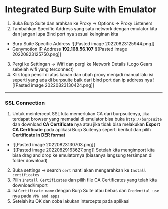 # Integrated Burp Suite with Emulator

1. Buka Burp Suite dan arahkan ke Proxy -> Options -> Proxy Listeners
2. Tambahkan Specific Address yang satu network dengan emulator kita dan jangan lupa Bind port nya sesuai keinginan kita 
- Burp Suite Specific Address
![[Pasted image 20220823125944.png]]
- Genymotion IP Address **192.168.56.107**
![[Pasted image 20220823125750.png]]
3. Pergi ke Settingan -> Wifi dan pergi ke Network Details (Logo Gears sebelah wifi yang terconnect)
4. Klik logo pensil di atas kanan dan ubah proxy menjadi manual lalu isi seperti yang ada di burpsuite baik dari bind port dan ip address nya
![[Pasted image 20220823130424.png]]

--- 
### SSL Connection
1. Untuk meintercept SSL kita memerlukan CA dari burpsuitenya, jika terdapat browser yang memadai di emulator bisa buka `http://burpsuite` dan download **CA Certificate** nya atau jika tidak bisa melakukan **Export CA Certificate** pada aplikasi Burp Suitenya seperti berikut dan pilih **Certificate in DER format** 
- ![[Pasted image 20220823130703.png]]
 - ![[Pasted image 20220829163627.png]]
 Setelah kita mengimport kita bisa drag and drop ke emulatornya (biasanya langsung tersimpan di folder download)
 2. Buka settings -> search `cert` nanti akan mengarahkan ke `Install certificates`
 3. Pilih `Install Certificates` dan pilih file CA Certificates yang telah kita download/import
 4. Isi `Certificate name` dengan Burp Suite atau bebas dan `Credential use` nya pada `VPN and apps`
 5. Setelah itu OK dan coba lakukan intercepts pada aplikasi
